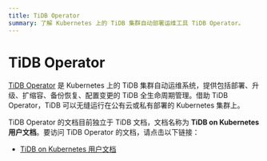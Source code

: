 ```yaml
---
title: TiDB Operator
summary: 了解 Kubernetes 上的 TiDB 集群自动部署运维工具 TiDB Operator。
---
```


# TiDB Operator

[TiDB Operator](https://github.com/pingcap/tidb-operator) 是 Kubernetes 上的 TiDB 集群自动运维系统，提供包括部署、升级、扩缩容、备份恢复、配置变更的 TiDB 全生命周期管理。借助 TiDB Operator，TiDB 可以无缝运行在公有云或私有部署的 Kubernetes 集群上。

TiDB Operator 的文档目前独立于 TiDB 文档，文档名称为 **TiDB on Kubernetes 用户文档**。要访问 TiDB Operator 的文档，请点击以下链接：

- [TiDB on Kubernetes 用户文档](https://docs.pingcap.com/zh/tidb-in-kubernetes/stable/)
